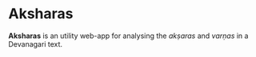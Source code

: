 # Aksharas

**Aksharas** is an utility web-app for analysing the *akṣaras* and *varṇas* in a Devanagari text.

